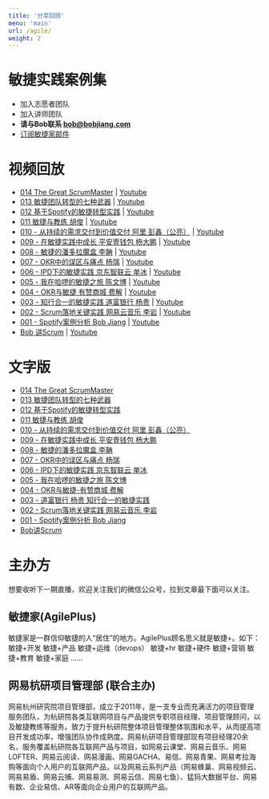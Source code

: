```yaml
---
title: '分享回顾'
menu: 'main'
url: /agile/
weight: 2
---
```


# 敏捷实践案例集

- 加入志愿者团队
- 加入讲师团队
- **请与Bob联系 bob@bobjiang.com**
- [订阅敏捷家邮件](http://agileplus.plus/subscription/zKC_LCgUW)


# 视频回放

- [014 The Great ScrumMaster](https://appmopev1px9533.h5.xiaoeknow.com/v1/course/video/v_5ef04e4c52140_xLKy3fvQ?type=2&pro_id=p_5e7cbe9bb1218_UCyN5rjz) | [Youtube]()
- [013 敏捷团队转型的七种武器](https://appmopev1px9533.h5.xiaoeknow.com/v1/course/video/v_5ef04d2200335_ZgaT9Dt6?type=2&pro_id=p_5e7cbe9bb1218_UCyN5rjz) | [Youtube]()
- [012 基于Spotify的敏捷转型实践](https://appmopev1px9533.h5.xiaoeknow.com/v1/course/video/v_5ede4a1f6e6ae_Ai2IwqV6?type=2&pro_id=p_5e7cbe9bb1218_UCyN5rjz) | [Youtube](https://youtu.be/yHv2TQcpl5k)
- [011 敏捷与教练 胡俊](https://appmopev1px9533.h5.xiaoeknow.com/v1/course/video/v_5ed46f96dfa75_WYIFuhK0?type=2&pro_id=p_5e7cbe9bb1218_UCyN5rjz) | [Youtube](https://youtu.be/q69kvSoqpaw)
- [010 - 从持续的需求交付到价值交付 阿里 彭鑫（公亮）](https://appmopev1Px9533.h5.xiaoeknow.com/content_page/eyJ0eXBlIjoiMiIsInJlc291cmNlX3R5cGUiOjQsInJlc291cmNlX2lkIjoibF81ZWMyNDIxYWQ1NjE3X1JKY1c3eGhpIiwiYXBwX2lkIjoiYXBwbW9wZXYxUHg5NTMzIiwicHJvZHVjdF9pZCI6IiJ9) | [Youtube](https://youtu.be/ADpfa2vkydE)
- [009 - 在敏捷实践中成长 平安壹钱包 杨大鹏](https://appmopev1px9533.h5.xiaoeknow.com/v1/course/video/v_5ecbd24064b4b_nCYEdxlg?type=2) | [Youtube](https://youtu.be/_a6G9By0fg4)
- [008 - 敏捷的潘多拉魔盒 李聃](https://appmopev1px9533.h5.xiaoeknow.com/v1/course/video/v_5ecbcfc05e5f4_s5Px4IF1?type=2) | [Youtube](https://youtu.be/QKg3of57FX8)
- [007 - OKR中的误区与痛点 杨瑞](https://appmopev1px9533.h5.xiaoeknow.com/v1/course/video/v_5eba4b1ed1959_HONpapLr?type=2&pro_id=p_5e7cbe9bb1218_UCyN5rjz) | [Youtube](https://youtu.be/a2ADyeJwTRQ)
- [006 - IPD下的敏捷实践 京东智联云 单冰](https://appmopev1px9533.h5.xiaoeknow.com/v1/course/video/v_5eb61b8238070_le3x61sM?type=2&pro_id=p_5e7cbe9bb1218_UCyN5rjz) | [Youtube](https://youtu.be/cNf6gDrPugI)
- [005 - 我在哈啰的敏捷之旅 陈文博](https://appmopev1px9533.h5.xiaoeknow.com/v1/course/video/v_5eaec5c10f092_hQ1xxSzT?type=2&pro_id=p_5e7cbe9bb1218_UCyN5rjz) | [Youtube](https://www.youtube.com/watch?v=n7MkPL2pdTg)
- [004 - OKR与敏捷 有赞商城 费解](https://appmopev1px9533.h5.xiaoeknow.com/v1/course/video/v_5e9d0be78ada2_28QQjTtv?type=2&pro_id=p_5e7cbe9bb1218_UCyN5rjz) | [Youtube](https://www.youtube.com/watch?v=8pIYbgthick)
- [003 - 知行合一的敏捷实践 道富银行 杨贵](https://appmopev1px9533.h5.xiaoeknow.com/v1/course/video/v_5e94415c5c604_0jwImEuS?type=2&pro_id=p_5e7cbe9bb1218_UCyN5rjz) | [Youtube](https://youtu.be/0sDubj_OYw4)
- [002 - Scrum落地关键实践 网易云音乐 李岩](https://appmopev1px9533.h5.xiaoeknow.com/v1/course/video/v_5e7d3b11438c8_5I6vEGUX?type=2&pro_id=p_5e7cbe9bb1218_UCyN5rjz) | [Youtube](https://youtu.be/7jUOYY9ykXA)
- [001 - Spotify案例分析 Bob Jiang](https://www.bilibili.com/video/BV19E411x7mF/) | [Youtube](https://youtu.be/026c7iRFvFA)
- [Bob 讲Scrum](https://www.bilibili.com/video/BV1r7411o7zJ/) | [Youtube](https://youtu.be/-wTRU-LKgEY)

# 文字版

- [014 The Great ScrumMaster](https://mp.weixin.qq.com/s/vu_1g1Z02kjccYoMnpOT7Q)
- [013 敏捷团队转型的七种武器](https://mp.weixin.qq.com/s/f-VQoYZYWXAKVho_RQLVew)
- [012 基于Spotify的敏捷转型实践](https://mp.weixin.qq.com/s/E4ZEY5tzU2dOuaJ1ZjEpUA)
- [011 敏捷与教练 胡俊](https://mp.weixin.qq.com/s/3y5TOKXVQYVn2hoP9ZYneQ)
- [010 - 从持续的需求交付到价值交付 阿里 彭鑫（公亮）](https://mp.weixin.qq.com/s/ktid88748rfuJ_3a0D5tGg)
- [009 - 在敏捷实践中成长 平安壹钱包 杨大鹏](https://mp.weixin.qq.com/s/I9rSz99gXS7SLsPflB38qA)
- [008 - 敏捷的潘多拉魔盒 李聃](https://mp.weixin.qq.com/s/ouu3sElh8aDdrUGgsiS2aA)
- [007 - OKR中的误区与痛点 杨瑞](https://mp.weixin.qq.com/s/yYqd-khg6bAbo3BzhJMRtw)
- [006 - IPD下的敏捷实践 京东智联云 单冰](https://mp.weixin.qq.com/s/WIivYziA_fQgMWpAIUtO9A)
- [005 - 我在哈啰的敏捷之旅 陈文博](https://mp.weixin.qq.com/s/He72P4Xsf4aIYexcJ2sdyA)
- [004 - OKR与敏捷-有赞商城 费解](https://mp.weixin.qq.com/s/9SbnDAXbvaBjCI9aoEnkew)
- [003 - 道富银行 杨贵 知行合一的敏捷实践](https://mp.weixin.qq.com/s/UUodVrWHbG0sDd7N_rbTMw)
- [002 - Scrum落地关键实践 网易云音乐 李岩](https://mp.weixin.qq.com/s/rcSvDohy2pkIHfDbz6AySQ)
- [001 - Spotify案例分析 Bob Jiang](https://mp.weixin.qq.com/s/BpgNuTf4n1-TptvHI_UpPQ)
- [Bob讲Scrum](https://mp.weixin.qq.com/s/jq6GSW4YdtU8FsjXT_QfQw)

# 主办方

想要收听下一期直播，欢迎关注我们的微信公众号，拉到文章最下面可以关注。

## 敏捷家(AgilePlus)

敏捷家是一群信仰敏捷的人“居住”的地方。AgilePlus顾名思义就是敏捷+。如下： 敏捷+开发 敏捷+产品 敏捷+运维（devops） 敏捷+hr 敏捷+硬件 敏捷+营销 敏捷+教育 敏捷+家庭 ……

## 网易杭研项目管理部 (联合主办)

网易杭州研究院项目管理部，成立于2011年，是一支专业而充满活力的项目管理服务团队，为杭研院各类互联网项目与产品提供专职项目经理、项目管理顾问，以及敏捷教练等服务。致力于提升杭研院整体项目管理整体氛围和水平，从而提高项目开发成功率，增强团队协作成熟度。网易杭研项目管理部现有项目经理20余名，服务覆盖杭研院各互联网产品与项目，如网易云课堂、网易云音乐、网易LOFTER、网易云阅读、网易漫画、网易GACHA、易信、网易青果、网易考拉海购等面向个人用户的互联网产品，以及网易云系列产品（网易蜂巢、网易视频云、网易易盾、网易云捕、网易易测、网易云信、网易七鱼）、猛犸大数据平台、网易有数、企业易信、AR等面向企业用户的互联网产品。